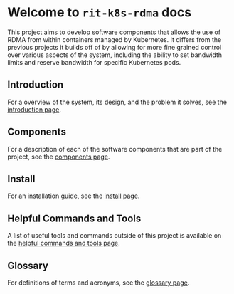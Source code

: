 # Welcome to `rit-k8s-rdma` docs

This project aims to develop software components that allows the use of RDMA
from within containers managed by Kubernetes. It differs from the previous
projects it builds off of by allowing for more fine grained control over
various aspects of the system, including the ability to set bandwidth limits
and reserve bandwidth for specific Kubernetes pods.

## Introduction
For a overview of the system, its design, and the problem it solves, see the [introduction page](introduction.md).

## Components
For a description of each of the software components that are part of the project, see the [components page](components.md).

## Install
For an installation guide, see the [install page](install.md).

## Helpful Commands and Tools
A list of useful tools and commands outside of this project is available on the [helpful commands and tools page](helpAndTools.md).

## Glossary
For definitions of terms and acronyms, see the [glossary page](glossary.md).
